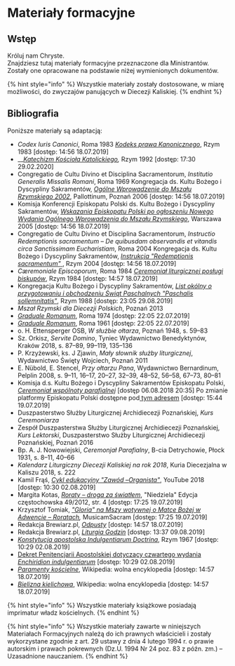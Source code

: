 # Materiały formacyjne

## Wstęp

Króluj nam Chryste.  
Znajdziesz tutaj materiały formacyjne przeznaczone dla Ministrantów. Zostały one opracowane na podstawie niżej wymienionych dokumentów.

{% hint style="info" %}
Wszystkie materiały zostały dostosowane, w miarę możliwości, do zwyczajów panujących w Diecezji Kaliskiej.
{% endhint %}

## Bibliografia

Poniższe materiały są adaptacją:

* _Codex Iuris Canonici_, Roma 1983 [_Kodeks prawa Kanonicznego_](http://www.trybunal.mkw.pl/Kodeks%20Prawa%20Kanonicznego.pdf), Rzym 1983 \[dostęp: 14:56 18.07.2019\]
* \_\_[_Katechizm Kościoła Katolickiego_](http://lublin.scj.pl/cms/teksty/KKK.pdf)_,_ Rzym 1992 \[dostęp: 17:30 29.02.2020\]
* Congregatio de Cultu Divino et Disciplina Sacramentorum, _Institutio Generalis Missalis Romani_, Roma 1969 Kongregacja ds. Kultu Bożego i Dyscypliny Sakramentów, [_Ogólne Wprowadzenie do Mszału Rzymskiego 2002_](http://www.dsorzeszow.pl/files/Dokumenty-Kosciola/12._OWMR_2002.pdf), Pallottinum, Poznań 2006 \[dostęp: 14:56 18.07.2019\]
* Komisja Konferencji Episkopatu Polski ds. Kultu Bożego i Dyscypliny Sakramentów, [_Wskazania Episkopatu Polski po ogłoszeniu Nowego Wydania Ogólnego Wprowadzenia do Mszału Rzymskiego_](http://www.dsorzeszow.pl/files/Dokumenty-Kosciola/13._Wskazania_Episkopatu_Polski_2005.pdf), Warszawa 2005 \[dostęp: 14:56 18.07.2019\]
* Congregatio de Cultu Divino et Disciplina Sacramentorum, _Instructio Redemptionis sacramentum – De quibusdam observandis et vitandis circa Sanctissimam Eucharistiam_, Roma 2004 Kongregacja ds. Kultu Bożego i Dyscypliny Sakramentów, [_Instrukcja "Redemptionis sacramentum"_ ](https://opoka.org.pl/biblioteka/W/WR/kongregacje/kkultu/redemptionis_sacramentum_25032004.html), Rzym 2004 \[dostęp: 14:56 18.07.2019\]
* _Cæremoniale Episcoporum_, Roma 1984 [_Ceremoniał liturgicznej posługi biskupów_](http://ministranci.waw.pl/wp-content/uploads/docs/ceremonial.pdf), Rzym 1984 \[dostęp: 14:57 18.07.2019\]
* Kongregacja Kultu Bożego i Dyscypliny Sakramentów, [_List okólny o przygotowaniu i obchodzeniu Świąt Paschalnych "Paschalis sollemnitatis"_](https://liturgia.wiara.pl/files/11/03/03/183281_list_okolny.pdf), Rzym 1988 \[dostęp: 23:05 29.08.2019\]
* _Mszał Rzymski dla Diecezji Polskich_, Poznań 2013
* [_Graduale Romanum_](http://www.ccwatershed.org/media/pdfs/14/02/17/10-18-21_0.pdf), Roma 1974 \[dostęp: 22:05 22.07.2019\]
* [_Graduale Romanum_](https://media.musicasacra.com/pdf/graduale1961.pdf), Roma 1961 \[dostęp: 22:05 22.07.2019\]
* o. H. Ettensperger OSB, _W służbie ołtarza_, Poznań 1948, s. 59–83
* Sz. Orkisz, _Servite Domino_, Tyniec Wydawnictwo Benedyktynów, Kraków 2018, s. 87–89, 99–119, 135–136
* P. Krzyżewski, ks. J Zjawin, _Mały słownik służby liturgicznej_, Wydawnictwo Święty Wojciech, Poznań 2011
* E. Nübold, E. Stencel, _Przy ołtarzu Pana_, Wydawnictwo Bernardinum, Pelplin 2008, s. 9–11, 16–17, 20–27, 32–39, 48–52, 56–58, 67–73, 80–81
* Komisja d.s. Kultu Bożego i Dyscypliny Sakramentów Episkopatu Polski, [_Ceremoniał wspólnoty parafialnej_](http://www.kkbids.episkopat.pl/index.php?id=41) \[dostęp 06.08.2018 20:35\] Po zmianie platformy Episkopatu Polski dostępne pod[ tym adresem](https://web.archive.org/web/20160405135546/http://www.kkbids.episkopat.pl/index.php?id=44) \[dostęp: 15:44 19.07.2019\] 
* Duszpasterstwo Służby Liturgicznej Archidiecezji Poznańskiej, _Kurs Ceremoniarza_
* Zespół Duszpasterstwa Służby Liturgicznej Archidiecezji Poznańskiej, _Kurs Lektorski_, Duszpasterstwo Służby Liturgicznej Archidiecezji Poznańskiej, Poznań 2016
* Bp. A. J. Nowowiejski, _Ceremonjał Parafialny_, B-cia Detrychowie, Płock 1931, s. 8–11, 40–66
* _Kalendarz Liturgiczny Diecezji Kaliskiej na rok 2018_, Kuria Diecezjalna w Kaliszu 2018, s. 222
* Kamil Frąś, [_Cykl edukacyjny "Zawód_ –_Organista"_](https://www.youtube.com/playlist?list=PLZSvVHFXcegvUGolezvG7CcBJOwbGQ3cV), YouTube 2018 \[dostęp: 10:30 02.08.2019\]
* Margita Kotas, [_Roraty_ – _droga za światłem_](https://www.niedziela.pl/artykul/103221/nd/Roraty---droga-za-swiatlem), "Niedziela" Edycja częstochowska 49/2012, str. 4 \[dostęp: 17:25 19.07.2019\]
* Krzysztof Tomiak, [_"Gloria" na Mszy wotywnej o Matce Bożej w Adwencie_ – _Roratach_](https://musicamsacram.pl/artykuly/pokaz/13-Gloria-na-Mszy-wotywnej-o-Matce-Bozej-w-Adwencie-Roratach)_,_ MusicamSacram \[dostęp: 17:25 19.07.2019\]
* Redakcja Brewiarz.pl, [_Odpusty_](https://brewiarz.pl/czytelnia/odpusty.php3) \[dostęp: 14:57 18.07.2019\]
* Redakcja Brewiarz.pl, [_Liturgia Godzin_](https://premium.brewiarz.pl/iv_19/index.php3) \[dostęp: 13:37 09.08.2019\]
* [_Konstytucja apostolska Indulgentiarum Doctrina_](https://opoka.org.pl/biblioteka/W/WP/pawel_vi/konstytucje/indulgentiarum_doctrina_01011967.html), Rzym 1967 \[dostęp: 10:29 02.08.2019\]
* [Dekret Penitencjarii Apostolskiej dotyczący czwartego wydania _Enchiridion indulgentiarum_](https://opoka.org.pl/biblioteka/W/WR/inne/penitentia_16071999.html) \[dostęp: 10:29 02.08.2019\]
* [_Paramenty kościelne_](https://pl.wikipedia.org/wiki/Paramenty_ko%C5%9Bcielne), Wikipedia: wolna encyklopedia \[dostęp: 14:57 18.07.2019\]
* [_Bielizna kielichowa_](https://pl.wikipedia.org/wiki/Bielizna_kielichowa), Wikipedia: wolna encyklopedia \[dostęp: 14:57 18.07.2019\]

{% hint style="info" %}
Wszystkie materiały książkowe posiadają imprimatur władz kościelnych.
{% endhint %}

{% hint style="info" %}
Wszystkie materiały zawarte w niniejszych Materiałach Formacyjnych należą do ich prawnych właścicieli i zostały wykorzystane zgodnie z art. 29 ustawy z dnia 4 lutego 1994 r. o prawie autorskim i prawach pokrewnych \(Dz.U. 1994 Nr 24 poz. 83 z późn. zm.\) – Uzasadnione nauczaniem.
{% endhint %}

